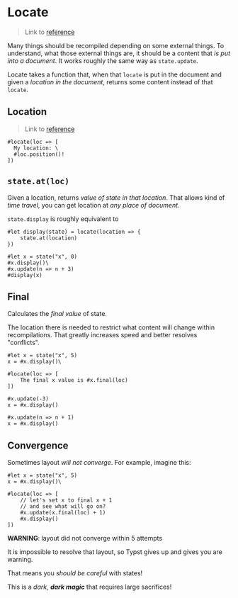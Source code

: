 # Locate

> Link to [reference](https://typst.app/docs/reference/meta/locate/)

Many things should be recompiled depending on some external things.
To understand, what those external things are, it should be a content that
_is put into a document_. It works roughly the same way as `state.update`.

Locate takes a function that, when that `locate` is put in the document
and given a _location in the document_, returns some content instead of that `locate`.

## Location

> Link to [reference](https://typst.app/docs/reference/meta/location/)

```typ
#locate(loc => [
  My location: \
  #loc.position()!
])
```

## `state.at(loc)`

Given a location, returns _value of state in that location_.
That allows kind of _time travel_, you can get location at _any place of document_.

`state.display` is roughly equivalent to

```typ
#let display(state) = locate(location => {
    state.at(location)
})

#let x = state("x", 0)
#x.display()\
#x.update(n => n + 3)
#display(x)
```

## Final

Calculates the _final value_ of state.

The location there is needed to restrict what content will change within recompilations.
That greatly increases speed and better resolves "conflicts".

```typ
#let x = state("x", 5)
x = #x.display()\

#locate(loc => [
    The final x value is #x.final(loc)
])

#x.update(-3)
x = #x.display()

#x.update(n => n + 1)
x = #x.display()
```

## Convergence

Sometimes layout _will not converge_. For example, imagine this:

```typ
#let x = state("x", 5)
x = #x.display()\

#locate(loc => [
    // let's set x to final x + 1
    // and see what will go on?
    #x.update(x.final(loc) + 1)
    #x.display()
])
```

**WARNING**: layout did not converge within 5 attempts

It is impossible to resolve that layout, so Typst gives up and gives you are warning.

That means you _should be careful_ with states!

This is a _dark, **dark magic**_ that requires large sacrifices!